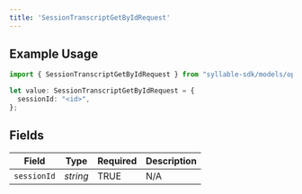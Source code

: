 ```yaml
---
title: 'SessionTranscriptGetByIdRequest'
---
```


## Example Usage

```typescript
import { SessionTranscriptGetByIdRequest } from "syllable-sdk/models/operations";

let value: SessionTranscriptGetByIdRequest = {
  sessionId: "<id>",
};
```

## Fields

| Field              | Type               | Required           | Description        |
| ------------------ | ------------------ | ------------------ | ------------------ |
| `sessionId`        | *string*           | TRUE | N/A                |